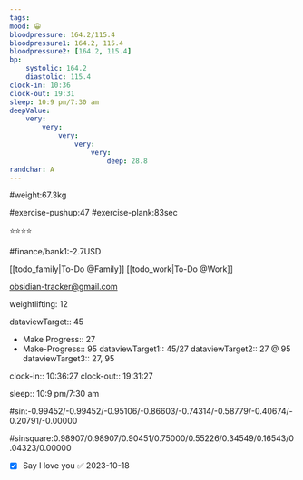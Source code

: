 ```yaml
---
tags: 
mood: 😀
bloodpressure: 164.2/115.4
bloodpressure1: 164.2, 115.4
bloodpressure2: [164.2, 115.4]
bp:
    systolic: 164.2
    diastolic: 115.4
clock-in: 10:36
clock-out: 19:31
sleep: 10:9 pm/7:30 am
deepValue: 
    very: 
        very: 
            very: 
                very: 
                    very: 
                        deep: 28.8
randchar: A
---
```


#weight:67.3kg

#exercise-pushup:47
#exercise-plank:83sec


⭐⭐⭐⭐


#finance/bank1:-2.7USD

[[todo_family|To-Do @Family]]
[[todo_work|To-Do @Work]]

obsidian-tracker@gmail.com

weightlifting: 12

dataviewTarget:: 45
- Make Progress:: 27
- Make-Progress:: 95
dataviewTarget1:: 45/27
dataviewTarget2:: 27 @ 95
dataviewTarget3:: 27, 95

clock-in:: 10:36:27
clock-out:: 19:31:27

sleep:: 10:9 pm/7:30 am

#sin:-0.99452/-0.99452/-0.95106/-0.86603/-0.74314/-0.58779/-0.40674/-0.20791/-0.00000

#sinsquare:0.98907/0.98907/0.90451/0.75000/0.55226/0.34549/0.16543/0.04323/0.00000

- [x] Say I love you ✅ 2023-10-18

